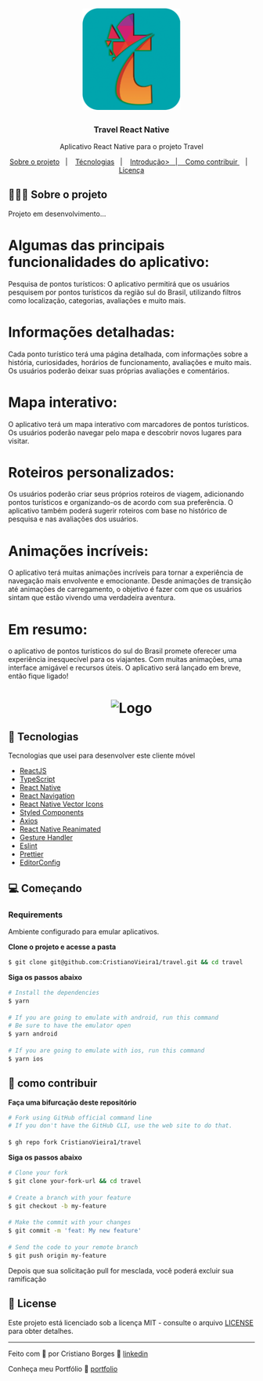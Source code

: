 <h1 align="center">
  <img alt="Logo" src="https://github.com/CristianoVieira1/travel/blob/master/src/assets/icons/logo.svg" width="200px">
</h1>

<h3 align="center">
  Travel React Native
</h3>

<p align="center">Aplicativo React Native para o projeto Travel</p>

<p align="center">
  <a href="#%EF%B8%8F-about-the-project">Sobre o projeto</a>&nbsp;&nbsp;&nbsp;|&nbsp;&nbsp;&nbsp;
  <a href="#-technologies">Técnologias</a>&nbsp;&nbsp;&nbsp;|&nbsp;&nbsp;&nbsp;
  <a href="#-getting-started">Introdução>&nbsp;&nbsp;&nbsp;|&nbsp;&nbsp;&nbsp;
  <a href="#-how-to-contribute">Como contribuir </a>&nbsp;&nbsp;&nbsp;|&nbsp;&nbsp;&nbsp;
  <a href="#-license">Licença</a>
</p>

## 💇🏻‍♂️ Sobre o projeto

Projeto em desenvolvimento...

# Algumas das principais funcionalidades do aplicativo:

Pesquisa de pontos turísticos: O aplicativo permitirá que os usuários pesquisem por pontos turísticos da região sul do Brasil,
utilizando filtros como localização, categorias, avaliações e muito mais.

# Informações detalhadas:
 Cada ponto turístico terá uma página detalhada, com informações sobre a história,
curiosidades, horários de funcionamento, avaliações e muito mais. Os usuários poderão deixar suas próprias avaliações e comentários.

# Mapa interativo:
O aplicativo terá um mapa interativo com marcadores de pontos turísticos. Os usuários poderão navegar pelo mapa e
descobrir novos lugares para visitar.

# Roteiros personalizados:
Os usuários poderão criar seus próprios roteiros de viagem, adicionando pontos turísticos e organizando-os
de acordo com sua preferência. O aplicativo também poderá sugerir roteiros com base no histórico de pesquisa e nas avaliações dos usuários.

# Animações incríveis:
O aplicativo terá muitas animações incríveis para tornar a experiência de navegação mais envolvente e emocionante.
Desde animações de transição até animações de carregamento, o objetivo é fazer com que os usuários sintam que estão vivendo uma verdadeira aventura.

# Em resumo:
o aplicativo de pontos turísticos do sul do Brasil promete oferecer uma experiência inesquecível para os viajantes.
Com muitas animações, uma interface amigável e recursos úteis. O aplicativo será lançado em breve, então fique ligado!

<h1 align="center">
  <img alt="Logo" src="./src/assets/screen/app.gif" width="180px">
</h1>

## 🚀 Tecnologias

Tecnologias que usei para desenvolver este cliente móvel

- [ReactJS](https://reactjs.org/)
- [TypeScript](https://www.typescriptlang.org/)
- [React Native](https://reactnative.dev/)
- [React Navigation](https://reactnavigation.org/)
- [React Native Vector Icons](https://github.com/oblador/react-native-vector-icons)
- [Styled Components](https://styled-components.com/)
- [Axios](https://github.com/axios/axios)
- [React Native Reanimated](https://docs.swmansion.com/react-native-reanimated)
- [Gesture Handler](https://docs.swmansion.com/react-native-gesture-handler/docs/)
- [Eslint](https://eslint.org/)
- [Prettier](https://prettier.io/)
- [EditorConfig](https://editorconfig.org/)

## 💻 Começando

### Requirements

Ambiente configurado para emular aplicativos.

**Clone o projeto e acesse a pasta**

```bash
$ git clone git@github.com:CristianoVieira1/travel.git && cd travel
```

**Siga os passos abaixo**

```bash
# Install the dependencies
$ yarn

# If you are going to emulate with android, run this command
# Be sure to have the emulator open
$ yarn android

# If you are going to emulate with ios, run this command
$ yarn ios
```

## 🤔 como contribuir

**Faça uma bifurcação deste repositório**

```bash
# Fork using GitHub official command line
# If you don't have the GitHub CLI, use the web site to do that.

$ gh repo fork CristianoVieira1/travel
```

**Siga os passos abaixo**

```bash
# Clone your fork
$ git clone your-fork-url && cd travel

# Create a branch with your feature
$ git checkout -b my-feature

# Make the commit with your changes
$ git commit -m 'feat: My new feature'

# Send the code to your remote branch
$ git push origin my-feature
```

Depois que sua solicitação pull for mesclada, você poderá excluir sua ramificação

## 📝 License

Este projeto está licenciado sob a licença MIT - consulte o arquivo [LICENSE](LICENSE) para obter detalhes.

---

Feito com 💜 por Cristiano Borges 👋 [linkedin](https://www.linkedin.com/in/cristianobv/)

Conheça meu Portfólio 🚀 [portfolio](https://cristianovieira1.github.io/portfolio/)
